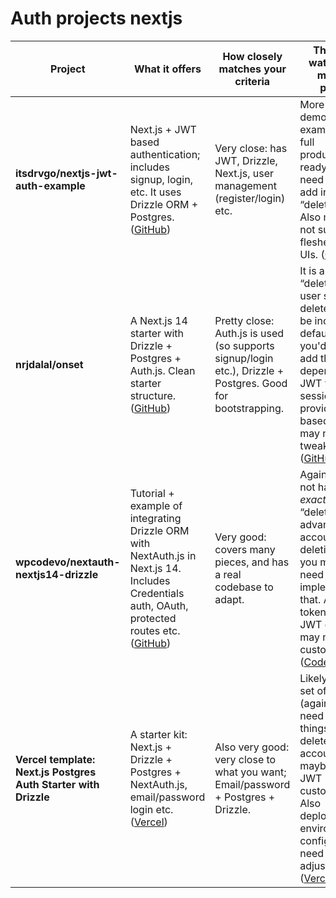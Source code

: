 # Auth projects nextjs
| Project                                                         | What it offers                                                                                                                                      | How closely matches your criteria                                                                          | Things to watch out / missing pieces                                                                                                                                                               |
| --------------------------------------------------------------- | --------------------------------------------------------------------------------------------------------------------------------------------------- | ---------------------------------------------------------------------------------------------------------- | -------------------------------------------------------------------------------------------------------------------------------------------------------------------------------------------------- |
| **itsdrvgo/nextjs-jwt-auth-example**                            | Next.js + JWT based authentication; includes signup, login, etc. It uses Drizzle ORM + Postgres. ([GitHub][1])                                      | Very close: has JWT, Drizzle, Next.js, user management (register/login) etc.                               | More of a demo / example than full production-ready; might need you to add in “deleteMe” etc. Also maybe not super fleshed out UIs. ([GitHub][1])                                                  |
| **nrjdalal/onset**                                              | A Next.js 14 starter with Drizzle + Postgres + Auth.js. Clean starter structure. ([GitHub][2])                                                      | Pretty close: Auth.js is used (so supports signup/login etc.), Drizzle + Postgres. Good for bootstrapping. | It is a starter; “deleteMe” or user self-delete may not be included by default, so you'd need to add that. Also depending on JWT vs session or provider-based auth, may need tweaks. ([GitHub][2]) |
| **wpcodevo/nextauth-nextjs14-drizzle**                          | Tutorial + example of integrating Drizzle ORM with NextAuth.js in Next.js 14. Includes Credentials auth, OAuth, protected routes etc. ([GitHub][3]) | Very good: covers many pieces, and has a real codebase to adapt.                                           | Again, might not have *exactly* “deleteMe” or advanced user account deletion, so you might need to implement that. Also, token lifetime / JWT config etc may need customization. ([CodevoWeb][4])  |
| **Vercel template: Next.js Postgres Auth Starter with Drizzle** | A starter kit: Next.js + Drizzle + Postgres + NextAuth.js, email/password login etc. ([Vercel][5])                                                  | Also very good: very close to what you want; Email/password + Postgres + Drizzle.                          | Likely simpler set of features (again, may need to add things like delete account, maybe extra JWT customization). Also deployment / environment config will need your adjustments. ([Vercel][5])  |

[1]: https://github.com/itsdrvgo/nextjs-jwt-auth-example "A simple example of JWT based authentication in Next.js."
[2]: https://github.com/nrjdalal/onset "nrjdalal/onset: An open source Next.js bare starter with ..."
[3]: https://github.com/wpcodevo/nextauth-nextjs14-drizzle "wpcodevo/nextauth-nextjs14-drizzle"
[4]: https://codevoweb.com/setting-up-drizzle-orm-with-nextauth-in-nextjs-14/ "Setting up Drizzle ORM with NextAuth.js in Next.js 14 2025"
[5]: https://vercel.com/templates/next.js/drizzle-postgres-auth-starter "Next.js Postgres Auth Starter with Drizzle"

